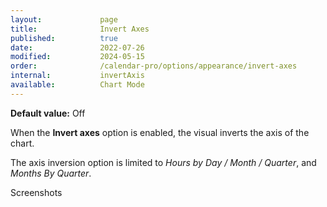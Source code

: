 ```yaml
---
layout:             page
title:              Invert Axes 
published:          true
date:               2022-07-26
modified:           2024-05-15
order:              /calendar-pro/options/appearance/invert-axes
internal:           invertAxis
available:          Chart Mode
---
```

**Default value:** Off

When the **Invert axes** option is enabled, the visual inverts the axis of the chart.

The axis inversion option is limited to *Hours by Day / Month / Quarter*, and *Months By Quarter*.

<todo>Screenshots</todo> 